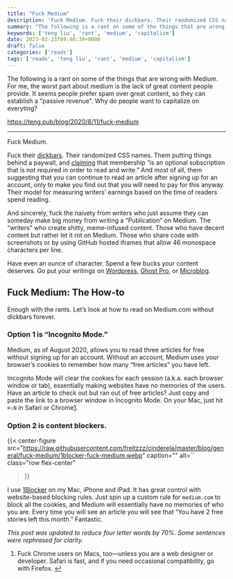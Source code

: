 ```yaml
---
title: "Fuck Medium"
description: 'Fuck Medium. Fuck their dickbars. Their randomized CSS names. Them putting things behind a paywall...'
summary: "The following is a rant on some of the things that are wrong with Medium. For me, the worst part about medium is the lack of great content people provide. It seems people prefer spam over great content, so they can establish a \"passive revenue\". Why do people want to capitalize on everyting?"
keywords: ['teng liu', 'rant', 'medium', 'capitalism']
date: 2023-02-23T09:40:39+0000
draft: false
categories: ['reads']
tags: ['reads', 'teng liu', 'rant', 'medium', 'capitalism']
---
```


The following is a rant on some of the things that are wrong with Medium. For me, the worst part about medium is the lack of great content people provide. It seems people prefer spam over great content, so they can establish a "passive revenue". Why do people want to capitalize on everyting?

https://teng.pub/blog/2020/8/11/fuck-medium

---

Fuck Medium.

Fuck their [dickbars](https://daringfireball.net/2017/06/medium_dickbars). Their randomized CSS names. Them putting things behind a paywall, and [claiming](https://help.medium.com/hc/en-us/articles/225168028-Using-Medium) that membership “is an optional subscription that is not required in order to read and write.” And most of all, them suggesting that you can continue to read an article after signing up for an account, only to make you find out that you will need to pay for this anyway. Their model for measuring writers’ earnings based on the time of readers spend reading.

And sincerely, fuck the naivety from writers who just assume they can someday make big money from writing a “Publication” on Medium. The “writers” who create shitty, meme-infused content. Those who have decent content but rather let it rot on Medium. Those who share code with screenshots or by using GitHub hosted iframes that allow 46 monospace characters per line.

Have even an ounce of character. Spend a few bucks your content deserves. Go put your writings on [Wordpress](https://wordpress.com), [Ghost Pro](https://ghost.org/features/), or [Microblog](https://micro.blog).

Fuck Medium: The How-to
-----------------------

Enough with the rants. Let’s look at how to read on Medium.com without dickbars forever.

### Option 1 is “Incognito Mode.”

Medium, as of August 2020, allows you to read three articles for free without signing up for an account. Without an account, Medium uses your browser’s cookies to remember how many “free articles” you have left.

Incognito Mode will clear the cookies for each session (a.k.a. each browser window or tab), essentially making websites have no memories of the users. Have an article to check out but ran out of free articles? Just copy and paste the link to a browser window in Incognito Mode. On your Mac, just hit `⌘⇧N` in Safari or Chrome[1](#fn:fuck-chrome-too).

### Option 2 is content blockers.

{{< center-figure
    src="https://raw.githubusercontent.com/freitzzz/cinderela/master/blog/general/fuck-medium/1blocker-fuck-medium.webp"
    caption=""
    alt=``
    class="row flex-center"
>}}

I use [1Blocker](https://1blocker.com) on my Mac, iPhone and iPad. It has great control with website-based blocking rules. Just spin up a custom rule for `medium.com` to block all the cookies, and Medium will essentially have no memories of who you are. Every time you will see an article you will see that “You have 2 free stories left this month.” Fantastic.

_This post was updated to reduce four letter words by 70%. Some sentences were rephrased for clarity._

1.  Fuck Chrome users on Macs, too—unless you are a web designer or developer. Safari is fast, and if you need occasional compatibility, go with Firefox. [↩](#fnref:fuck-chrome-too)